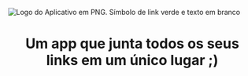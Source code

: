 
![Logo do Aplicativo em PNG.  Símbolo de link verde e texto em branco](https://user-images.githubusercontent.com/100874392/234431968-e965a086-0156-4f8e-836b-89292398e175.png)

<h1 align="center">Um app que junta todos os seus links em um único lugar ;)</h1>
